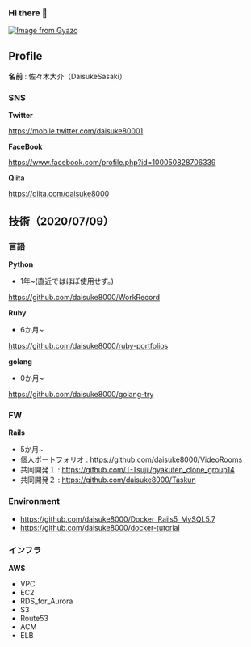 ### Hi there 👋

[![Image from Gyazo](https://i.gyazo.com/d011b7212eda15ce579fd809522bf5bf.jpg)](https://gyazo.com/d011b7212eda15ce579fd809522bf5bf)

## Profile
**名前** : 佐々木大介（DaisukeSasaki）

### SNS
**Twitter**

https://mobile.twitter.com/daisuke80001

**FaceBook**

https://www.facebook.com/profile.php?id=100050828706339

**Qiita**

https://qiita.com/daisuke8000

## 技術（2020/07/09）
### 言語
**Python**
- 1年~(直近ではほぼ使用せず。)

https://github.com/daisuke8000/WorkRecord

**Ruby**
- 6か月~

https://github.com/daisuke8000/ruby-portfolios

**golang**
- 0か月~

https://github.com/daisuke8000/golang-try

### FW
**Rails**
- 5か月~
- 個人ポートフォリオ : https://github.com/daisuke8000/VideoRooms
- 共同開発１ : https://github.com/T-Tsujii/gyakuten_clone_group14
- 共同開発２ : https://github.com/daisuke8000/Taskun

### Environment
- https://github.com/daisuke8000/Docker_Rails5_MySQL5.7
- https://github.com/daisuke8000/docker-tutorial

### インフラ
**AWS**
- VPC
- EC2
- RDS_for_Aurora
- S3
- Route53
- ACM
- ELB

<!--
**daisuke8000/daisuke8000** is a ✨ _special_ ✨ repository because its `README.md` (this file) appears on your GitHub profile.

Here are some ideas to get you started:

- 🔭 I’m currently working on ...
- 🌱 I’m currently learning ...
- 👯 I’m looking to collaborate on ...
- 🤔 I’m looking for help with ...
- 💬 Ask me about ...
- 📫 How to reach me: ...
- 😄 Pronouns: ...
- ⚡ Fun fact: ...
-->
